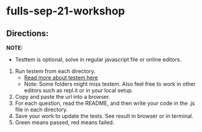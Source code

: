 # fulls-sep-21-workshop

## Directions:

**NOTE:**
- Testtem is optional, solve in regular javascript file or online editors.

1. Run testem from each directory.
   - [Read more about testem here](https://github.com/testem/testem)
   - Note: Some folders might miss testem. Also feel free to work in other editors such as repl.it or in your local setup.
2. Copy and paste the url into a browser.
3. For each question, read the README, and then write your code in the .js file in each directory.
4. Save your work to update the tests. See result in browser or in terminal.
5. Green means passed, red means failed.
